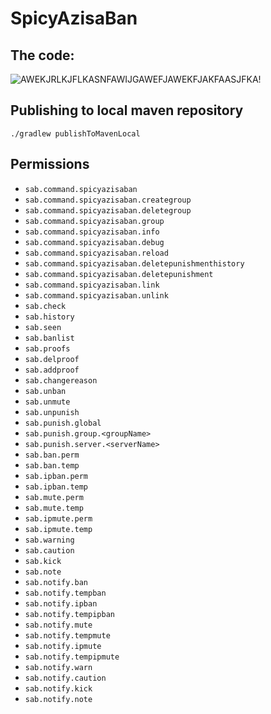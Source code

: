 # SpicyAzisaBan

## The code:

![AWEKJRLKJFLKASNFAWIJGAWEFJAWEKFJAKFAASJFKA!](https://cdn.acrylicstyle.xyz/img/upload/local/2021-08/01-19/the-cake.png "AWEKJRLKJFLKASNFAWIJGAWEFJAWEKFJAKFAASJFKA!")

## Publishing to local maven repository
`./gradlew publishToMavenLocal`

## Permissions
- `sab.command.spicyazisaban`
- `sab.command.spicyazisaban.creategroup`
- `sab.command.spicyazisaban.deletegroup`
- `sab.command.spicyazisaban.group`
- `sab.command.spicyazisaban.info`
- `sab.command.spicyazisaban.debug`
- `sab.command.spicyazisaban.reload`
- `sab.command.spicyazisaban.deletepunishmenthistory`
- `sab.command.spicyazisaban.deletepunishment`
- `sab.command.spicyazisaban.link`
- `sab.command.spicyazisaban.unlink`
- `sab.check`
- `sab.history`
- `sab.seen`
- `sab.banlist`
- `sab.proofs`
- `sab.delproof`
- `sab.addproof`
- `sab.changereason`
- `sab.unban`
- `sab.unmute`
- `sab.unpunish`
- `sab.punish.global`
- `sab.punish.group.<groupName>`
- `sab.punish.server.<serverName>`
- `sab.ban.perm`
- `sab.ban.temp`
- `sab.ipban.perm`
- `sab.ipban.temp`
- `sab.mute.perm`
- `sab.mute.temp`
- `sab.ipmute.perm`
- `sab.ipmute.temp`
- `sab.warning`
- `sab.caution`
- `sab.kick`
- `sab.note`
- `sab.notify.ban`
- `sab.notify.tempban`
- `sab.notify.ipban`
- `sab.notify.tempipban`
- `sab.notify.mute`
- `sab.notify.tempmute`
- `sab.notify.ipmute`
- `sab.notify.tempipmute`
- `sab.notify.warn`
- `sab.notify.caution`
- `sab.notify.kick`
- `sab.notify.note`
